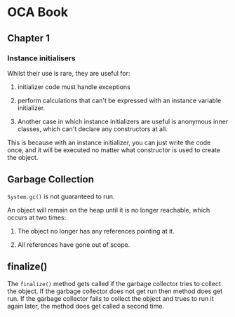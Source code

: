 # OCA Book

## Chapter 1

### Instance initialisers

Whilst their use is rare, they are useful for:

1. initializer code must handle exceptions

2. perform calculations that can't be expressed with an instance variable initializer.

3. Another case in which instance initializers are useful is anonymous inner classes, which can't declare any constructors at all.

This is because with an instance initializer, you can just write the code once, and it will be executed no matter what constructor is used to create the object.

## Garbage Collection

`System.gc()` is not guaranteed to run.

An object will remain on the heap until it is no longer reachable, which occurs at two times:

1. The object no longer has any references pointing at it.

2. All references have gone out of scope.

## finalize()

The `finalize()` method gets called if the garbage collector tries to collect the object. If the garbage collector does not get run then method does get run. If the garbage collector fails to collect the object and trues to run it again later, the method does get called a second time.
